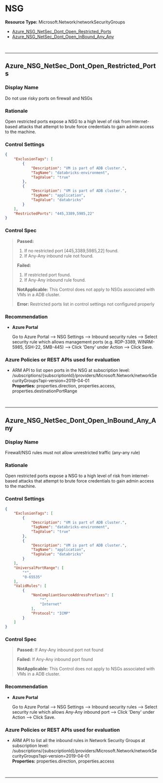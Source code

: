 # NSG

**Resource Type:** Microsoft.Network/networkSecurityGroups 

<!-- TOC -->

- [Azure_NSG_NetSec_Dont_Open_Restricted_Ports](#azure_nsg_netsec_dont_open_restricted_ports)
- [Azure_NSG_NetSec_Dont_Open_InBound_Any_Any](#azure_nsg_netsec_dont_open_inbound_any_any)

<!-- /TOC -->
<br/>

___ 

## Azure_NSG_NetSec_Dont_Open_Restricted_Ports 

### Display Name 
Do not use risky ports on firewall and NSGs 

### Rationale 
Open restricted ports expose a NSG to a high level of risk from internet-based attacks that attempt to brute force credentials to gain admin access to the machine. 

### Control Settings 
```json 
{
    "ExclusionTags": [
        {
            "Description": "VM is part of ADB cluster.",
            "TagName": "databricks-environment",
            "TagValue": "true"
        },
        {
            "Description": "VM is part of ADB cluster.",
            "TagName": "application",
            "TagValue": "databricks"
        }
    ],
    "RestrictedPorts": "445,3389,5985,22"
}
 ```  

### Control Spec 

> **Passed:** 
> 1. If no restricted port [445,3389,5985,22] found.
> 2. If Any-Any inbound rule not found.
> 
> **Failed:** 
> 1. If restricted port found.
> 2. If Any-Any inbound rule found.
> 
> **NotApplicable:** 
> This Control does not apply to NSGs associated with VMs in a ADB cluster.
> 
> **Error:**
> Restricted ports list in control settings not configured properly
>
### Recommendation 

- **Azure Portal** 

	 Go to Azure Portal --> NSG Settings --> Inbound security rules --> Select security rule which allows management ports (e.g. RDP-3389, WINRM-5985, SSH-22, SMB-445) --> Click 'Deny' under Action --> Click Save. 

<!--
- **PowerShell** 

	 ```powershell 
	 $variable = 'apple' 
	 ```  

- **Enforcement Policy** 

	 [![Link to Azure Policy](https://raw.githubusercontent.com/MSFT-Chirag/AzTS-docs/main/Assets/View_Definition.jpg)](https://portal.azure.com/#blade/Microsoft_Azure_Policy/CreatePolicyDefinitionBlade/uri/<policy-raw-link>) 

	 [![Link to Azure Policy](https://raw.githubusercontent.com/MSFT-Chirag/AzTS-docs/main/Assets/Deploy_To_Azure.jpg)](https://portal.azure.com/#blade/Microsoft_Azure_Policy/CreatePolicyDefinitionBlade/uri/<policy-raw-link>) 
-->

### Azure Policies or REST APIs used for evaluation 

- ARM API to list open ports in the NSG at subscription level: /subscriptions/{subscriptionId}/providers/Microsoft.Network/networkSecurityGroups?api-version=2019-04-01<br />
**Properties:** properties.direction, properties.access, properties.destinationPortRange<br />

<br />

___ 

## Azure_NSG_NetSec_Dont_Open_InBound_Any_Any 

### Display Name 
Firewall/NSG rules must not allow unrestricted traffic (any-any rule) 

### Rationale 
Open restricted ports expose a NSG to a high level of risk from internet-based attacks that attempt to brute force credentials to gain admin access to the machine. 

### Control Settings 
```json 
{
    "ExclusionTags": [
        {
            "Description": "VM is part of ADB cluster.",
            "TagName": "databricks-environment",
            "TagValue": "true"
        },
        {
            "Description": "VM is part of ADB cluster.",
            "TagName": "application",
            "TagValue": "databricks"
        }
    ],
    "UniversalPortRange": [
        "*",
        "0-65535"
    ],
    "ValidRules": [
        {
            "NonCompliantSourceAddressPrefixes": [
                "*",
                "Internet"
            ],
            "Protocol": "ICMP"
        }
    ]
}
 ```  

### Control Spec 

> **Passed:** 
> If Any-Any inbound port not found
> 
> **Failed:** 
> If Any-Any inbound port found
> 
> **NotApplicable:** 
> This Control does not apply to NSGs associated with VMs in a ADB cluster.
>
### Recommendation 

- **Azure Portal** 

	 Go to Azure Portal --> NSG Settings --> Inbound security rules --> Select security rule which allows Any-Any inbound port --> Click 'Deny' under Action --> Click Save. 

<!-- - **PowerShell** 

	 ```powershell 
	 $variable = 'apple' 
	 ```  

- **Enforcement Policy** 

	 [![Link to Azure Policy](https://raw.githubusercontent.com/MSFT-Chirag/AzTS-docs/main/Assets/View_Definition.jpg)](https://portal.azure.com/#blade/Microsoft_Azure_Policy/CreatePolicyDefinitionBlade/uri/<policy-raw-link>) 

	 [![Link to Azure Policy](https://raw.githubusercontent.com/MSFT-Chirag/AzTS-docs/main/Assets/Deploy_To_Azure.jpg)](https://portal.azure.com/#blade/Microsoft_Azure_Policy/CreatePolicyDefinitionBlade/uri/<policy-raw-link>) 
-->

### Azure Policies or REST APIs used for evaluation 

- ARM API to list all the inbound rules in Network Security Groups at subscription level: /subscriptions/{subscriptionId}/providers/Microsoft.Network/networkSecurityGroups?api-version=2019-04-01<br />
**Properties:** properties.direction, properties.access <br />

<br />

___ 

